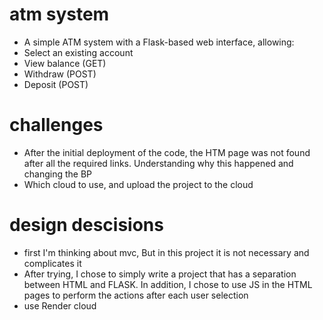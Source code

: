 # atm system 
- A simple ATM system with a Flask-based web interface, allowing:
- Select an existing account
- View balance (GET)
- Withdraw (POST)
- Deposit (POST)

# challenges
- After the initial deployment of the code, the HTM page was not found after all the required links. Understanding why this happened and changing the BP 
- Which cloud to use, and upload the project to the cloud

# design descisions
- first I'm thinking about mvc, But in this project it is not necessary and complicates it
- After trying, I chose to simply write a project that has a separation between HTML and FLASK. In addition, I chose to use JS in the HTML pages to perform the actions after each user selection 
- use Render cloud 